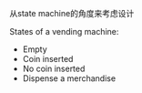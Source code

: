 从state machine的角度来考虑设计

States of a vending machine:
* Empty
* Coin inserted
* No coin inserted
* Dispense a merchandise

